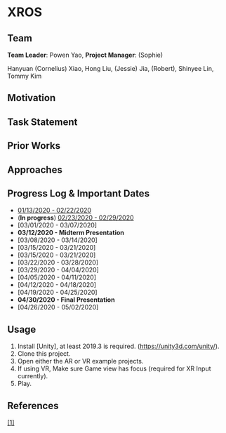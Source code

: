 # XROS
## Team
**Team Leader**: Powen Yao, **Project Manager**: (Sophie)

Hanyuan (Cornelius) Xiao, Hong Liu, (Jessie) Jia, (Robert), Shinyee Lin, Tommy Kim

## Motivation

## Task Statement

## Prior Works

## Approaches

## Progress Log & Important Dates
* [01/13/2020 - 02/22/2020](blog/log_02_20_20.html)
* (**In progress**) [02/23/2020 - 02/29/2020]()
* [03/01/2020 - 03/07/2020]
* **03/12/2020 - Midterm Presentation**
* [03/08/2020 - 03/14/2020]
* [03/15/2020 - 03/21/2020]
* [03/15/2020 - 03/21/2020]
* [03/22/2020 - 03/28/2020]
* [03/29/2020 - 04/04/2020]
* [04/05/2020 - 04/11/2020]
* [04/12/2020 - 04/18/2020]
* [04/19/2020 - 04/25/2020]
* **04/30/2020 - Final Presentation**
* [04/26/2020 - 05/02/2020]

## Usage
1. Install [Unity], at least 2019.3 is required. (https://unity3d.com/unity/).
2. Clone this project.
3. Open either the AR or VR example projects.
5. If using VR, Make sure Game view has focus (required for XR Input currently).
6. Play.

## References
[[1]]() 

